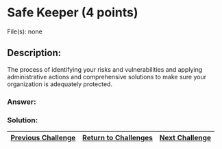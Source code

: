 # Safe Keeper (4 points)

File(s): none

## Description:

The process of identifying your risks and vulnerabilities and applying administrative actions and comprehensive solutions to make sure your organization is adequately protected.

### Answer:

### Solution:



| [Previous Challenge](/Challenges/Securely-Provision/2) | [Return to Challenges](/Challenges/../../../#modules) | [Next Challenge](/Challenges/Securely-Provision/4) |
| :------- | :-----: | ------: |